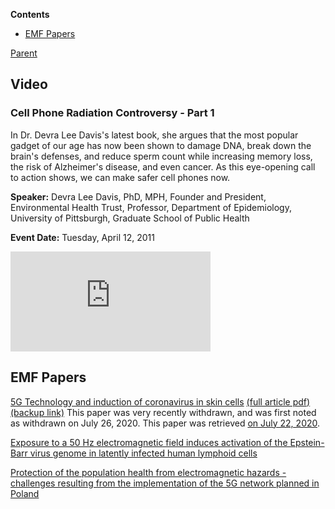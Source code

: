 <!-- START doctoc generated TOC please keep comment here to allow auto update -->
<!-- DON'T EDIT THIS SECTION, INSTEAD RE-RUN doctoc TO UPDATE -->
**Contents**

- [EMF Papers](#emf-papers)

<!-- END doctoc generated TOC please keep comment here to allow auto update -->

[Parent](#pages/blog/cv19/index)

## Video

### Cell Phone Radiation Controversy - Part 1

In Dr. Devra Lee Davis's latest book, she argues that the most popular gadget of our age has now been shown to damage DNA, break down the brain's defenses, and reduce sperm count while increasing memory loss, the risk of Alzheimer's disease, and even cancer. As this eye-opening call to action shows, we can make safer cell phones now.

**Speaker:**
Devra Lee Davis, PhD, MPH, Founder and President, Environmental Health Trust, Professor, Department of Epidemiology, University of Pittsburgh, Graduate School of Public Health

**Event Date:** Tuesday, April 12, 2011

<iframe width="320" height="160" src="https://www.youtube.com/embed/X8-sT-spd2U" frameborder="0" allow="accelerometer; autoplay; encrypted-media; gyroscope; picture-in-picture" allowfullscreen></iframe>

## EMF Papers

[5G Technology and induction of coronavirus in skin cells](https://pubmed.ncbi.nlm.nih.gov/32668870/)  [(full article pdf)](https://www.biolifesas.org/biolife/wp-content/uploads/2020/07/FIORANELLI.pdf) [(backup link)](https://documentcloud.adobe.com/link/track?uri=urn%3Aaaid%3Ascds%3AUS%3A0fcac023-4c5f-4a57-96db-3b475987e68a)
This paper was very recently withdrawn, and was first noted as withdrawn on July 
26, 2020.  This paper was retrieved [on July 22, 2020](https://www.facebook.com/umeboshi3/posts/3100804783368606).


[Exposure to a 50 Hz electromagnetic field induces activation of the Epstein-Barr virus genome in latently infected human lymphoid cells](https://pubmed.ncbi.nlm.nih.gov/9276003/)

[Protection of the population health from electromagnetic hazards - challenges resulting from the implementation of the 5G network planned in Poland](https://pubmed.ncbi.nlm.nih.gov/31793559/)


